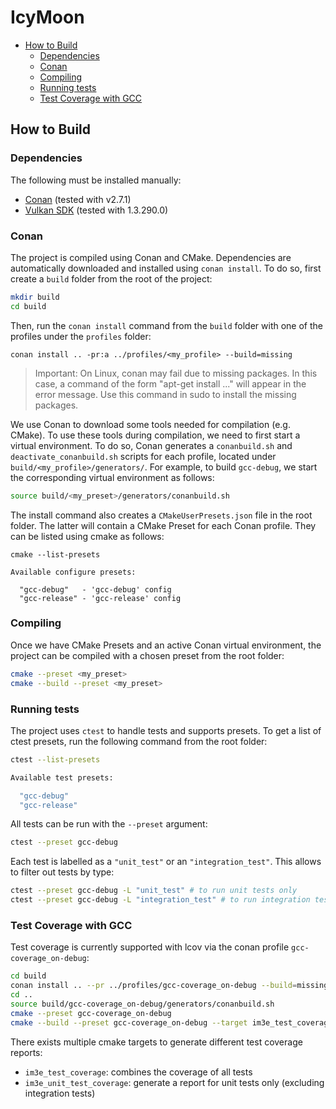 # IcyMoon

- [How to Build](#how-to-build)
  - [Dependencies](#dependencies)
  - [Conan](#conan)
  - [Compiling](#compiling)
  - [Running tests](#running-tests)
  - [Test Coverage with GCC](#test-coverage-with-gcc)


## How to Build

### Dependencies

The following must be installed manually:

- [Conan](https://conan.io/downloads.html) (tested with v2.7.1)
- [Vulkan SDK](https://vulkan.lunarg.com/) (tested with 1.3.290.0)

### Conan

The project is compiled using Conan and CMake.
Dependencies are automatically downloaded and installed using `conan install`.
To do so, first create a `build` folder from the root of the project:

```bash
mkdir build
cd build
```

Then, run the `conan install` command from the `build` folder with one of the profiles under the `profiles` folder:

```base
conan install .. -pr:a ../profiles/<my_profile> --build=missing
```

> Important: On Linux, conan may fail due to missing packages. In this case, a command of the form "apt-get install ..." will appear in the error message. Use this command in sudo to install the missing packages.

We use Conan to download some tools needed for compilation (e.g. CMake). To use these tools during compilation, we need to first start a virtual environment. To do so, Conan generates a `conanbuild.sh` and `deactivate_conanbuild.sh` scripts for each profile, located under `build/<my_profile>/generators/`. For example, to build `gcc-debug`, we start the corresponding virtual environment as follows:

```bash
source build/<my_preset>/generators/conanbuild.sh
```

The install command also creates a `CMakeUserPresets.json` file in the root folder. The latter will contain a CMake Preset for each Conan profile. They can be listed using cmake as follows:

```base
cmake --list-presets

Available configure presets:

  "gcc-debug"   - 'gcc-debug' config
  "gcc-release" - 'gcc-release' config
```

### Compiling

Once we have CMake Presets and an active Conan virtual environment, the project can be compiled with a chosen preset from the root folder:

```bash
cmake --preset <my_preset>
cmake --build --preset <my_preset>
```

### Running tests

The project uses `ctest` to handle tests and supports presets. To get a list of ctest presets, run the following command from the root folder:
```bash
ctest --list-presets

Available test presets:

  "gcc-debug"
  "gcc-release"
```

All tests can be run with the `--preset` argument:
```bash
ctest --preset gcc-debug
```

Each test is labelled as a `"unit_test"` or an `"integration_test"`. This allows to filter out tests by type:
```bash
ctest --preset gcc-debug -L "unit_test" # to run unit tests only
ctest --preset gcc-debug -L "integration_test" # to run integration tests only
```

### Test Coverage with GCC

Test coverage is currently supported with lcov via the conan profile `gcc-coverage_on-debug`:
```bash
cd build
conan install .. --pr ../profiles/gcc-coverage_on-debug --build=missing
cd ..
source build/gcc-coverage_on-debug/generators/conanbuild.sh
cmake --preset gcc-coverage_on-debug
cmake --build --preset gcc-coverage_on-debug --target im3e_test_coverage
```

There exists multiple cmake targets to generate different test coverage reports:
- `im3e_test_coverage`: combines the coverage of all tests
- `im3e_unit_test_coverage`: generate a report for unit tests only (excluding integration tests)
